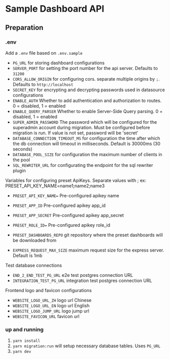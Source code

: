 # Sample Dashboard API

## Preparation

### .env

Add a `.env` file based on `.env.sample`

- `PG_URL` for storing dashboard configurations
- `SERVER_PORT` for setting the port number for the api server. Defaults to `31200`
- `CORS_ALLOW_ORIGIN` for configuring cors. separate multiple origins by `;`. Defaults to `http://localhost`
- `SECRET_KEY` for encrypting and decrypting passwords used in datasource configurations
- `ENABLE_AUTH` Whether to add authentication and authorization to routes. 0 = disabled, 1 = enabled
- `ENABLE_QUERY_PARSER` Whether to enable Server-Side Query parsing. 0 = disabled, 1 = enabled
- `SUPER_ADMIN_PASSWORD` The password which will be configured for the superadmin account during migration. Must be configured before migration is run. If value is not set, password will be 'secret'
- `DATABASE_CONNECTION_TIMEOUT_MS` for configuration the time after which the db connection will timeout in milliseconds. Default is 30000ms (30 seconds)
- `DATABASE_POOL_SIZE` for configuration the maximum number of clients in the pool
- `SQL_REWRITER_URL` for configurating the endpoint for the sql rewriter plugin

Variables for configuring preset ApiKeys. Separate values with ; ex: PRESET_API_KEY_NAME=name1;name2;name3

- `PRESET_API_KEY_NAME=` Pre-configured apikey name
- `PRESET_APP_ID` Pre-configured apikey app_id
- `PRESET_APP_SECRET` Pre-configured apikey app_secret
- `PRESET_ROLE_ID=` Pre-configured apikey role_id

- `PRESET_DASHBOARDS_REPO` git repository where the preset dashboards will be downloaded from

- `EXPRESS_REQUEST_MAX_SIZE` maximum request size for the express server. Default is 1mb

Test database connections

- `END_2_END_TEST_PG_URL` e2e test postgres connection URL
- `INTEGRATION_TEST_PG_URL` integration test postgres connection URL

Frontend logo and favicon configurations

- `WEBSITE_LOGO_URL_ZH` logo url Chinese
- `WEBSITE_LOGO_URL_EN` logo url English
- `WEBSITE_LOGO_JUMP_URL` logo jump url
- `WEBSITE_FAVICON_URL` favicon url

### up and running

1. `yarn install`
2. `yarn migration:run` will setup necessary database tables. Uses `PG_URL`
3. `yarn dev`
